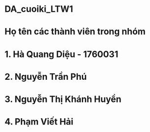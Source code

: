 # DA_cuoiki_LTW1
# Họ tên các thành viên trong nhóm
# 1. Hà Quang Diệu - 1760031
# 2. Nguyễn Trần Phú
# 3. Nguyễn Thị Khánh Huyền
# 4. Phạm Viết Hải
